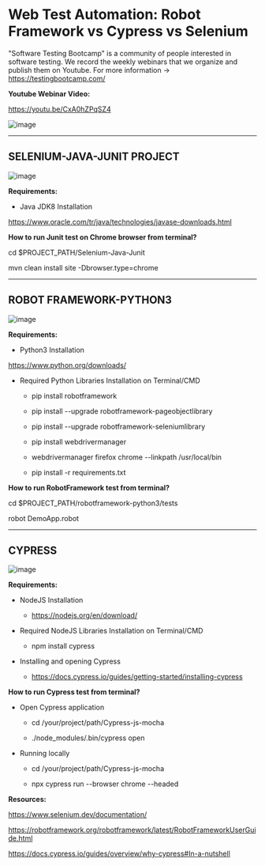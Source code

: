 # Web Test Automation: Robot Framework vs Cypress vs Selenium

"Software Testing Bootcamp" is a community of people interested in software testing. We record the weekly webinars that we organize and publish them on Youtube. For more information -> https://testingbootcamp.com/

**Youtube Webinar Video:**

https://youtu.be/CxA0hZPqSZ4

![image](https://user-images.githubusercontent.com/89974862/137537135-9bc84d3a-09bc-4767-bbe1-21bd2f3d9b27.png)


******


## SELENIUM-JAVA-JUNIT PROJECT

![image](https://user-images.githubusercontent.com/89974862/143782320-4a122e31-5b49-4368-9b61-4dbe7fc80f7a.png)

**Requirements:**

* Java JDK8 Installation

https://www.oracle.com/tr/java/technologies/javase-downloads.html 


**How to run Junit test on Chrome browser from terminal?**

cd $PROJECT_PATH/Selenium-Java-Junit

mvn clean install site -Dbrowser.type=chrome

******

## ROBOT FRAMEWORK-PYTHON3

![image](https://user-images.githubusercontent.com/89974862/143782574-b5ede1c5-f24b-4d2e-a3d7-fd5e90cc4ade.png)

**Requirements:**

* Python3 Installation

https://www.python.org/downloads/


* Required Python Libraries Installation on Terminal/CMD

  - pip install robotframework

  - pip install --upgrade robotframework-pageobjectlibrary

  - pip install --upgrade robotframework-seleniumlibrary

  - pip install webdrivermanager

  - webdrivermanager firefox chrome --linkpath /usr/local/bin

  - pip install -r requirements.txt


**How to run RobotFramework test from terminal?**

cd $PROJECT_PATH/robotframework-python3/tests

robot DemoApp.robot


******


## CYPRESS

![image](https://user-images.githubusercontent.com/89974862/143782900-65a011b6-89f0-4a8d-bb2b-69bcfd62a02c.png)


**Requirements:**

* NodeJS Installation

  - https://nodejs.org/en/download/
  

* Required NodeJS Libraries Installation on Terminal/CMD

  - npm install cypress
  

* Installing and opening Cypress

  - https://docs.cypress.io/guides/getting-started/installing-cypress


**How to run Cypress test from terminal?**

* Open Cypress application

  - cd /your/project/path/Cypress-js-mocha

  - ./node_modules/.bin/cypress open


* Running locally

  - cd /your/project/path/Cypress-js-mocha

  - npx cypress run --browser chrome --headed


**Resources:**

https://www.selenium.dev/documentation/

https://robotframework.org/robotframework/latest/RobotFrameworkUserGuide.html

https://docs.cypress.io/guides/overview/why-cypress#In-a-nutshell
